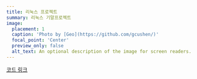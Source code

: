 ```yaml
---
title: 리눅스 프로젝트
summary: 리눅스 기말프로젝트 
image:
  placement: 1
  caption: 'Photo by [Geo](https://github.com/gcushen/)'
  focal_point: 'Center'
  preview_only: false
  alt_text: An optional description of the image for screen readers.
---
```


[코드 링크](https://github.com/Coti00/linux_project)